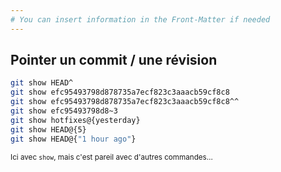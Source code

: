 ```yaml
---
# You can insert information in the Front-Matter if needed
---
```

## Pointer un commit / une révision

```bash
git show HEAD^
git show efc95493798d878735a7ecf823c3aaacb59cf8c8
git show efc95493798d878735a7ecf823c3aaacb59cf8c8^^
git show efc95493798d8~3
git show hotfixes@{yesterday}
git show HEAD@{5}
git show HEAD@{"1 hour ago"}
```

<small>Ici avec `show`, mais c'est pareil avec d'autres commandes…</small>

